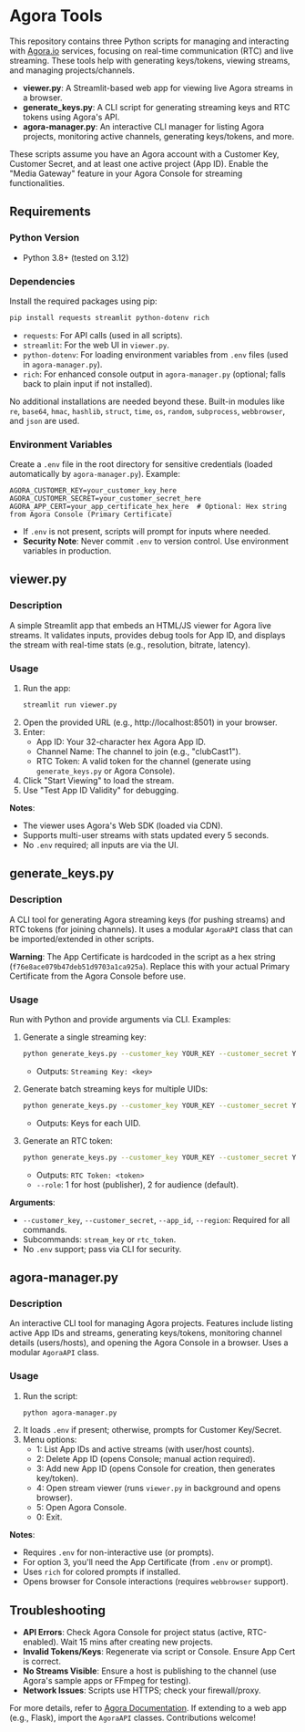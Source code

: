 # Agora Tools

This repository contains three Python scripts for managing and interacting with [Agora.io](https://www.agora.io/) services, focusing on real-time communication (RTC) and live streaming. These tools help with generating keys/tokens, viewing streams, and managing projects/channels.

- **viewer.py**: A Streamlit-based web app for viewing live Agora streams in a browser.
- **generate_keys.py**: A CLI script for generating streaming keys and RTC tokens using Agora's API.
- **agora-manager.py**: An interactive CLI manager for listing Agora projects, monitoring active channels, generating keys/tokens, and more.

These scripts assume you have an Agora account with a Customer Key, Customer Secret, and at least one active project (App ID). Enable the "Media Gateway" feature in your Agora Console for streaming functionalities.

## Requirements

### Python Version
- Python 3.8+ (tested on 3.12)

### Dependencies
Install the required packages using pip:

```bash
pip install requests streamlit python-dotenv rich
```

- `requests`: For API calls (used in all scripts).
- `streamlit`: For the web UI in `viewer.py`.
- `python-dotenv`: For loading environment variables from `.env` files (used in `agora-manager.py`).
- `rich`: For enhanced console output in `agora-manager.py` (optional; falls back to plain input if not installed).

No additional installations are needed beyond these. Built-in modules like `re`, `base64`, `hmac`, `hashlib`, `struct`, `time`, `os`, `random`, `subprocess`, `webbrowser`, and `json` are used.

### Environment Variables
Create a `.env` file in the root directory for sensitive credentials (loaded automatically by `agora-manager.py`). Example:

```
AGORA_CUSTOMER_KEY=your_customer_key_here
AGORA_CUSTOMER_SECRET=your_customer_secret_here
AGORA_APP_CERT=your_app_certificate_hex_here  # Optional: Hex string from Agora Console (Primary Certificate)
```

- If `.env` is not present, scripts will prompt for inputs where needed.
- **Security Note**: Never commit `.env` to version control. Use environment variables in production.

## viewer.py

### Description
A simple Streamlit app that embeds an HTML/JS viewer for Agora live streams. It validates inputs, provides debug tools for App ID, and displays the stream with real-time stats (e.g., resolution, bitrate, latency).

### Usage
1. Run the app:
   ```bash
   streamlit run viewer.py
   ```
2. Open the provided URL (e.g., http://localhost:8501) in your browser.
3. Enter:
   - App ID: Your 32-character hex Agora App ID.
   - Channel Name: The channel to join (e.g., "clubCast1").
   - RTC Token: A valid token for the channel (generate using `generate_keys.py` or Agora Console).
4. Click "Start Viewing" to load the stream.
5. Use "Test App ID Validity" for debugging.

**Notes**:
- The viewer uses Agora's Web SDK (loaded via CDN).
- Supports multi-user streams with stats updated every 5 seconds.
- No `.env` required; all inputs are via the UI.

## generate_keys.py

### Description
A CLI tool for generating Agora streaming keys (for pushing streams) and RTC tokens (for joining channels). It uses a modular `AgoraAPI` class that can be imported/extended in other scripts.

**Warning**: The App Certificate is hardcoded in the script as a hex string (`f76e8ace079b47deb51d9703a1ca925a`). Replace this with your actual Primary Certificate from the Agora Console before use.

### Usage
Run with Python and provide arguments via CLI. Examples:

1. Generate a single streaming key:
   ```bash
   python generate_keys.py --customer_key YOUR_KEY --customer_secret YOUR_SECRET --app_id YOUR_APP_ID --region na stream_key --channel_name clubCast1 --uid 0 --expires 3600
   ```
   - Outputs: `Streaming Key: <key>`

2. Generate batch streaming keys for multiple UIDs:
   ```bash
   python generate_keys.py --customer_key YOUR_KEY --customer_secret YOUR_SECRET --app_id YOUR_APP_ID --region na stream_key --channel_name clubCast1 --batch_uids uid1 uid2 uid3 --expires 3600
   ```
   - Outputs: Keys for each UID.

3. Generate an RTC token:
   ```bash
   python generate_keys.py --customer_key YOUR_KEY --customer_secret YOUR_SECRET --app_id YOUR_APP_ID --region na rtc_token --channel_name clubCast1 --uid 0 --role 2 --expires 3600
   ```
   - Outputs: `RTC Token: <token>`
   - `--role`: 1 for host (publisher), 2 for audience (default).

**Arguments**:
- `--customer_key`, `--customer_secret`, `--app_id`, `--region`: Required for all commands.
- Subcommands: `stream_key` or `rtc_token`.
- No `.env` support; pass via CLI for security.

## agora-manager.py

### Description
An interactive CLI tool for managing Agora projects. Features include listing active App IDs and streams, generating keys/tokens, monitoring channel details (users/hosts), and opening the Agora Console in a browser. Uses a modular `AgoraAPI` class.

### Usage
1. Run the script:
   ```bash
   python agora-manager.py
   ```
2. It loads `.env` if present; otherwise, prompts for Customer Key/Secret.
3. Menu options:
   - 1: List App IDs and active streams (with user/host counts).
   - 2: Delete App ID (opens Console; manual action required).
   - 3: Add new App ID (opens Console for creation, then generates key/token).
   - 4: Open stream viewer (runs `viewer.py` in background and opens browser).
   - 5: Open Agora Console.
   - 0: Exit.

**Notes**:
- Requires `.env` for non-interactive use (or prompts).
- For option 3, you'll need the App Certificate (from `.env` or prompt).
- Uses `rich` for colored prompts if installed.
- Opens browser for Console interactions (requires `webbrowser` support).

## Troubleshooting
- **API Errors**: Check Agora Console for project status (active, RTC-enabled). Wait 15 mins after creating new projects.
- **Invalid Tokens/Keys**: Regenerate via script or Console. Ensure App Cert is correct.
- **No Streams Visible**: Ensure a host is publishing to the channel (use Agora's sample apps or FFmpeg for testing).
- **Network Issues**: Scripts use HTTPS; check your firewall/proxy.

For more details, refer to [Agora Documentation](https://docs.agora.io/). If extending to a web app (e.g., Flask), import the `AgoraAPI` classes. Contributions welcome!
